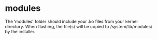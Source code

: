 # modules


The 'modules' folder should include your .ko files from your kernel directory. When flashing, the file(s) will be copied to /system/lib/modules/ by the installer.
